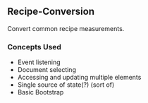 ## Recipe-Conversion
Convert common recipe measurements.

### Concepts Used

- Event listening
- Document selecting
- Accessing and updating multiple elements
- Single source of state(?) (sort of)
- Basic Bootstrap
